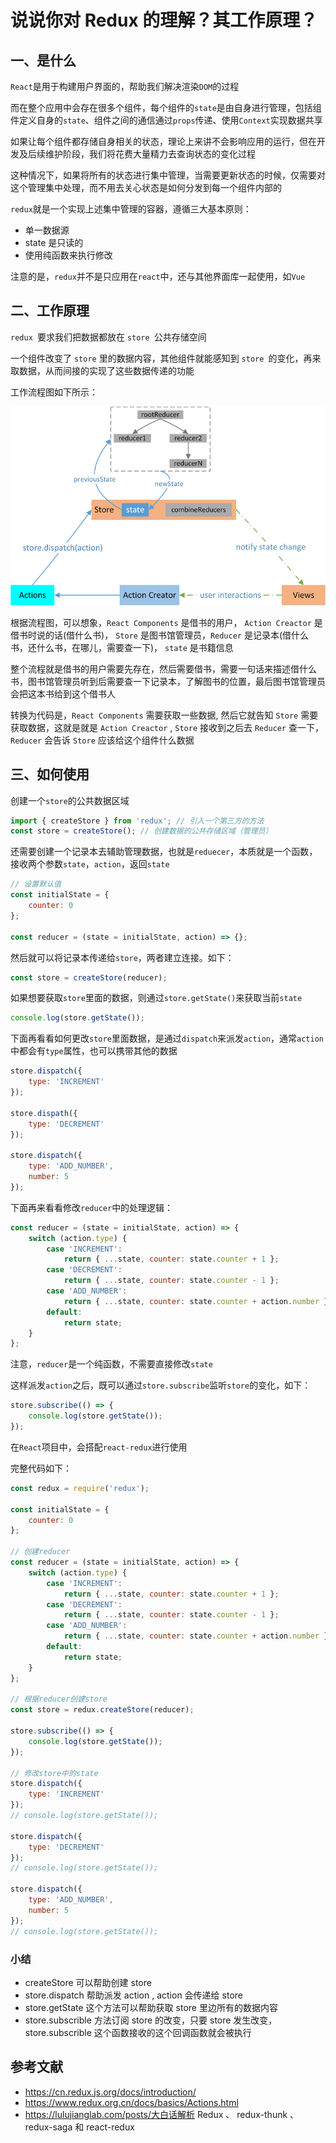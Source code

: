 # 说说你对 Redux 的理解？其工作原理？

## 一、是什么

`React`是用于构建用户界面的，帮助我们解决渲染`DOM`的过程

而在整个应用中会存在很多个组件，每个组件的`state`是由自身进行管理，包括组件定义自身的`state`、组件之间的通信通过`props`传递、使用`Context`实现数据共享

如果让每个组件都存储自身相关的状态，理论上来讲不会影响应用的运行，但在开发及后续维护阶段，我们将花费大量精力去查询状态的变化过程

这种情况下，如果将所有的状态进行集中管理，当需要更新状态的时候，仅需要对这个管理集中处理，而不用去关心状态是如何分发到每一个组件内部的

`redux`就是一个实现上述集中管理的容器，遵循三大基本原则：

- 单一数据源
- state 是只读的
- 使用纯函数来执行修改

注意的是，`redux`并不是只应用在`react`中，还与其他界面库一起使用，如`Vue`

## 二、工作原理

`redux `要求我们把数据都放在 `store `公共存储空间

一个组件改变了 `store` 里的数据内容，其他组件就能感知到 `store `的变化，再来取数据，从而间接的实现了这些数据传递的功能

工作流程图如下所示：

![](../../image/interview-react-26.png)

根据流程图，可以想象，`React Components` 是借书的用户， `Action Creactor` 是借书时说的话(借什么书)， `Store` 是图书馆管理员，`Reducer` 是记录本(借什么书，还什么书，在哪儿，需要查一下)， `state` 是书籍信息

整个流程就是借书的用户需要先存在，然后需要借书，需要一句话来描述借什么书，图书馆管理员听到后需要查一下记录本，了解图书的位置，最后图书馆管理员会把这本书给到这个借书人

转换为代码是，`React Components` 需要获取一些数据, 然后它就告知 `Store` 需要获取数据，这就是就是 `Action Creactor` , `Store` 接收到之后去 `Reducer` 查一下， `Reducer` 会告诉 `Store` 应该给这个组件什么数据

## 三、如何使用

创建一个`store`的公共数据区域

```js
import { createStore } from 'redux'; // 引入一个第三方的方法
const store = createStore(); // 创建数据的公共存储区域（管理员）
```

还需要创建一个记录本去辅助管理数据，也就是`reduecer`，本质就是一个函数，接收两个参数`state`，`action`，返回`state`

```js
// 设置默认值
const initialState = {
	counter: 0
};

const reducer = (state = initialState, action) => {};
```

然后就可以将记录本传递给`store`，两者建立连接。如下：

```js
const store = createStore(reducer);
```

如果想要获取`store`里面的数据，则通过`store.getState()`来获取当前`state`

```js
console.log(store.getState());
```

下面再看看如何更改`store`里面数据，是通过`dispatch`来派发`action`，通常`action`中都会有`type`属性，也可以携带其他的数据

```js
store.dispatch({
	type: 'INCREMENT'
});

store.dispath({
	type: 'DECREMENT'
});

store.dispatch({
	type: 'ADD_NUMBER',
	number: 5
});
```

下面再来看看修改`reducer`中的处理逻辑：

```js
const reducer = (state = initialState, action) => {
	switch (action.type) {
		case 'INCREMENT':
			return { ...state, counter: state.counter + 1 };
		case 'DECREMENT':
			return { ...state, counter: state.counter - 1 };
		case 'ADD_NUMBER':
			return { ...state, counter: state.counter + action.number };
		default:
			return state;
	}
};
```

注意，`reducer`是一个纯函数，不需要直接修改`state`

这样派发`action`之后，既可以通过`store.subscribe`监听`store`的变化，如下：

```js
store.subscribe(() => {
	console.log(store.getState());
});
```

在`React`项目中，会搭配`react-redux`进行使用

完整代码如下：

```js
const redux = require('redux');

const initialState = {
	counter: 0
};

// 创建reducer
const reducer = (state = initialState, action) => {
	switch (action.type) {
		case 'INCREMENT':
			return { ...state, counter: state.counter + 1 };
		case 'DECREMENT':
			return { ...state, counter: state.counter - 1 };
		case 'ADD_NUMBER':
			return { ...state, counter: state.counter + action.number };
		default:
			return state;
	}
};

// 根据reducer创建store
const store = redux.createStore(reducer);

store.subscribe(() => {
	console.log(store.getState());
});

// 修改store中的state
store.dispatch({
	type: 'INCREMENT'
});
// console.log(store.getState());

store.dispatch({
	type: 'DECREMENT'
});
// console.log(store.getState());

store.dispatch({
	type: 'ADD_NUMBER',
	number: 5
});
// console.log(store.getState());
```

### 小结

- createStore 可以帮助创建 store
- store.dispatch 帮助派发 action , action 会传递给 store
- store.getState 这个方法可以帮助获取 store 里边所有的数据内容
- store.subscrible 方法订阅 store 的改变，只要 store 发生改变， store.subscrible 这个函数接收的这个回调函数就会被执行

## 参考文献

- https://cn.redux.js.org/docs/introduction/
- https://www.redux.org.cn/docs/basics/Actions.html
- https://lulujianglab.com/posts/大白话解析 Redux 、 redux-thunk 、redux-saga 和 react-redux
